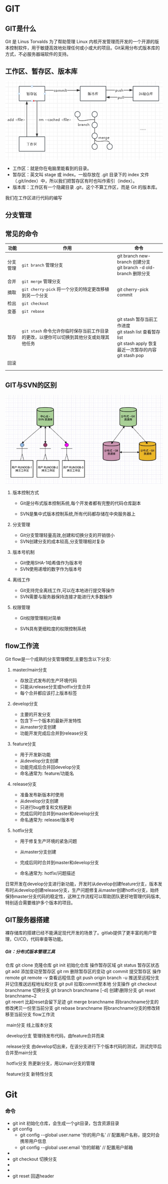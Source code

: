 # GIT



## GIT是什么

Git 是 Linus Torvalds 为了帮助管理 Linux 内核开发管理而开发的一个开源的版本控制软件，用于敏捷高效地处理任何或小或大的项目。Git采用分布式版本库的方式，不必服务器端软件的支持。



## 工作区、暂存区、版本库

![](imgs\1747724099429.jpg)

- 工作区：就是你在电脑里能看到的目录。
- 暂存区：英文叫 stage 或 index。一般存放在 .git 目录下的 index 文件（.git/index）中，所以我们把暂存区有时也叫作索引（index）。
- 版本库：工作区有一个隐藏目录 .git，这个不算工作区，而是 Git 的版本库。

我们在工作区进行代码的编写



## 分支管理



## 常见的命令

| 功能     | 作用                                                         | 命令                                                         |
| -------- | ------------------------------------------------------------ | ------------------------------------------------------------ |
| 分支管理 | `git branch` 管理分支                                        | git branch new-branch 创建分支<br />git branch -d old-branch 删除分支 |
| 合并     | `git merge` 管理分支                                         |                                                              |
| 摘取     | `git cherry-pick` 将一个分支的特定更改移植到另一个分支       | git cherry-pick commit                                       |
| 检出     | `git checkout`                                               |                                                              |
| 变基     | `git rebase`                                                 |                                                              |
| 暂存     | `git stash` 命令允许你临时保存当前工作目录的更改，以便你可以切换到其他分支或处理其他任务 | git stash 暂存当前工作进度<br />git stash list 查看暂存list<br />git stash apply 恢复最近一次暂存的内容<br />git stash pop |
| 回滚     |                                                              |                                                              |
|          |                                                              |                                                              |
|          |                                                              |                                                              |

## GIT与SVN的区别

![](imgs\1747799536741.jpg)

1. 版本控制方式
   
   - Git是分布式版本控制系统,每个开发者都有完整的代码仓库副本

   - SVN是集中式版本控制系统,所有代码都存储在中央服务器上
   
2. 分支管理

   - Git分支管理轻量高效,创建和切换分支的开销很小
   - SVN创建分支的成本较高,分支管理相对复杂

3. 版本号机制

   - Git使用SHA-1哈希值作为版本号
   - SVN使用递增的数字作为版本号

4. 离线工作

   - Git支持完全离线工作,可以在本地进行提交等操作
   - SVN需要与服务器保持连接才能进行大多数操作

5. 权限管理

   - Git权限管理相对简单

   - SVN具有更细粒度的权限控制系统

     

## flow工作流
Git flow是一个成熟的分支管理模型,主要包含以下分支:

1. master/main分支

   - 存放正式发布的生产环境代码
   - 只能从release分支或hotfix分支合并
   - 每个合并都应该打上版本标签

2. develop分支

   - 主要的开发分支
   - 包含下一个版本的最新开发特性
   - 从master分支创建
   - 功能开发完成后合并到release分支

3. feature分支

   - 用于开发新功能
   - 从develop分支创建
   - 功能完成后合并回develop分支
   - 命名通常为: feature/功能名

4. release分支

   - 准备发布新版本时使用
   - 从develop分支创建
   - 只进行bug修复和文档更新
   - 完成后同时合并到master和develop分支
   - 命名通常为: release/版本号

5. hotfix分支

   - 用于修复生产环境的紧急问题

   - 从master分支创建

   - 完成后同时合并到master和develop分支

   - 命名通常为: hotfix/问题描述

     

日常开发在develop分支进行新功能，开发时从develop创建feature分支，版本发布时从develop创建release分支，生产问题修复从master创建hotfix分支，始终保持master分支代码的稳定性，这种工作流程可以帮助团队更好地管理代码版本,特别适合需要维护多个版本的项目。



## GIT服务器搭建

裸存储库的搭建已经不能满足现代开发的场景了。gitlab提供了更丰富的用户管理，CI/CD，代码审查等功能。





##### Git：分布式版本管理工具

  仓库
    git clone 克隆仓库
    git init 	初始化仓库
  操作暂存区域
    git status		暂存区状态
    git add		添加变动至暂存区
    git rm		删除暂存区的变动
    git commit	提交暂存区
  操作remote
    git remote -v 			 查看远程信息
    git push origin branch -u 推送至远程分支并记住推送远程地址和分支
    git pull 				 拉取commit至本地
  分支操作
    git checkout branchname 切换分支
    git branch branchname [-d] 创建\删除分支
    git reset branchname~2  
    git revert              比起reset会留下足迹
    git merge    branchname       将branchname分支的修改拷贝一份至当前分支
    git rebase   branchname       将branchname分支的修改转移至当前分支
  flow工作流

​	main分支 线上版本分支

​	develop分支 管理待发布代码，由feature合并而来

​	release分支 由develop切出来，在该分支进行下个版本代码的测试，测试完毕后合并至main分支

​	hotfix分支 热更新分支，用以main分支的管理

​	feature分支 新特性分支





# Git





### 命令

- git init 初始化仓库，会生成一个git目录，包含资源目录
- git config
  - git config --global user.name '你的用户名'  // 配置用户名称，提交时会携带用户信息
  - git config --global user.email '你的邮箱'  // 配置用户邮箱
- 
- git checkout 切换分支
- 
- 
- git reset 回退header

